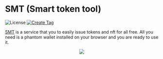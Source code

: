 # SMT (Smart token tool)

![License](https://img.shields.io/badge/license-MIT-blue.svg)
[![Create Tag](https://github.com/atonoy/smart-token-tool/actions/workflows/tag.yml/badge.svg)](https://github.com/atonoy/smart-token-tool/actions/workflows/tag.yml)

[SMT](https://smt.atonoy.co) is a service that you to easily issue tokens and nft for all free. All you need is a phantom wallet installed on your browser and you are ready to use it.

<div style="text-align: center;">
  <img src="https://github.com/atonoy/smart-token-tool/assets/186659/5e43ca25-ff9d-4dd8-baa3-303613499177" />
</div>

